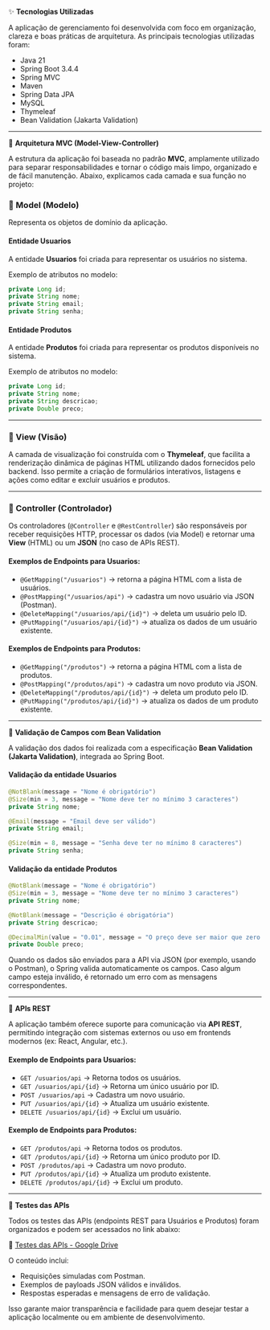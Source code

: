 ✨ **Tecnologias Utilizadas**

A aplicação de gerenciamento foi desenvolvida com foco em organização, clareza e boas práticas de arquitetura. As principais tecnologias utilizadas foram:

- Java 21
- Spring Boot 3.4.4
- Spring MVC
- Maven
- Spring Data JPA
- MySQL
- Thymeleaf
- Bean Validation (Jakarta Validation)

---

🧱 **Arquitetura MVC (Model-View-Controller)**

A estrutura da aplicação foi baseada no padrão **MVC**, amplamente utilizado para separar responsabilidades e tornar o código mais limpo, organizado e de fácil manutenção. Abaixo, explicamos cada camada e sua função no projeto:

### 🔹 Model (Modelo)

Representa os objetos de domínio da aplicação.

#### **Entidade Usuarios**
A entidade **Usuarios** foi criada para representar os usuários no sistema.

Exemplo de atributos no modelo:

```java
private Long id;
private String nome;
private String email;
private String senha;
```

#### **Entidade Produtos**
A entidade **Produtos** foi criada para representar os produtos disponíveis no sistema.

Exemplo de atributos no modelo:

```java
private Long id;
private String nome;
private String descricao;
private Double preco;
```

---

### 🔹 View (Visão)

A camada de visualização foi construída com o **Thymeleaf**, que facilita a renderização dinâmica de páginas HTML utilizando dados fornecidos pelo backend. Isso permite a criação de formulários interativos, listagens e ações como editar e excluir usuários e produtos.

---

### 🔹 Controller (Controlador)

Os controladores (`@Controller` e `@RestController`) são responsáveis por receber requisições HTTP, processar os dados (via Model) e retornar uma **View** (HTML) ou um **JSON** (no caso de APIs REST).

#### **Exemplos de Endpoints para Usuarios:**

- `@GetMapping("/usuarios")` → retorna a página HTML com a lista de usuários.
- `@PostMapping("/usuarios/api")` → cadastra um novo usuário via JSON (Postman).
- `@DeleteMapping("/usuarios/api/{id}")` → deleta um usuário pelo ID.
- `@PutMapping("/usuarios/api/{id}")` → atualiza os dados de um usuário existente.

#### **Exemplos de Endpoints para Produtos:**

- `@GetMapping("/produtos")` → retorna a página HTML com a lista de produtos.
- `@PostMapping("/produtos/api")` → cadastra um novo produto via JSON.
- `@DeleteMapping("/produtos/api/{id}")` → deleta um produto pelo ID.
- `@PutMapping("/produtos/api/{id}")` → atualiza os dados de um produto existente.

---

📅 **Validação de Campos com Bean Validation**

A validação dos dados foi realizada com a especificação **Bean Validation (Jakarta Validation)**, integrada ao Spring Boot.

#### **Validação da entidade Usuarios**
```java
@NotBlank(message = "Nome é obrigatório")
@Size(min = 3, message = "Nome deve ter no mínimo 3 caracteres")
private String nome;

@Email(message = "Email deve ser válido")
private String email;

@Size(min = 8, message = "Senha deve ter no mínimo 8 caracteres")
private String senha;
```

#### **Validação da entidade Produtos**
```java
@NotBlank(message = "Nome é obrigatório")
@Size(min = 3, message = "Nome deve ter no mínimo 3 caracteres")
private String nome;

@NotBlank(message = "Descrição é obrigatória")
private String descricao;

@DecimalMin(value = "0.01", message = "O preço deve ser maior que zero.")
private Double preco;
```

Quando os dados são enviados para a API via JSON (por exemplo, usando o Postman), o Spring valida automaticamente os campos. Caso algum campo esteja inválido, é retornado um erro com as mensagens correspondentes.

---

💼 **APIs REST**

A aplicação também oferece suporte para comunicação via **API REST**, permitindo integração com sistemas externos ou uso em frontends modernos (ex: React, Angular, etc.).

#### **Exemplo de Endpoints para Usuarios:**
- `GET /usuarios/api` → Retorna todos os usuários.
- `GET /usuarios/api/{id}` → Retorna um único usuário por ID.
- `POST /usuarios/api` → Cadastra um novo usuário.
- `PUT /usuarios/api/{id}` → Atualiza um usuário existente.
- `DELETE /usuarios/api/{id}` → Exclui um usuário.

#### **Exemplo de Endpoints para Produtos:**
- `GET /produtos/api` → Retorna todos os produtos.
- `GET /produtos/api/{id}` → Retorna um único produto por ID.
- `POST /produtos/api` → Cadastra um novo produto.
- `PUT /produtos/api/{id}` → Atualiza um produto existente.
- `DELETE /produtos/api/{id}` → Exclui um produto.

---

🧪 **Testes das APIs**

Todos os testes das APIs (endpoints REST para Usuários e Produtos) foram organizados e podem ser acessados no link abaixo:

🔗 [Testes das APIs - Google Drive](https://drive.google.com/drive/folders/1HXA0LV1Jnavnf1ZTAG2JDN7q5iRPwMco?usp=drive_link)

O conteúdo inclui:
- Requisições simuladas com Postman.
- Exemplos de payloads JSON válidos e inválidos.
- Respostas esperadas e mensagens de erro de validação.

Isso garante maior transparência e facilidade para quem desejar testar a aplicação localmente ou em ambiente de desenvolvimento.

